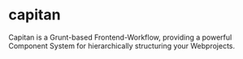 # capitan
Capitan is a Grunt-based Frontend-Workflow, providing a powerful Component System for hierarchically structuring your Webprojects.
